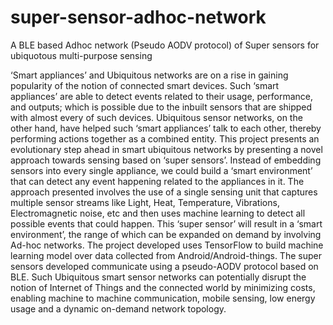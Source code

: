 # super-sensor-adhoc-network
A BLE based Adhoc network (Pseudo AODV protocol) of Super sensors for ubiquotous multi-purpose sensing

‘Smart appliances’ and Ubiquitous networks are on a rise in gaining popularity of the notion of connected smart devices. Such ‘smart appliances’ are able to detect events related to their usage, performance, and outputs; which is possible due to the inbuilt sensors that are shipped with almost every of such devices. Ubiquitous sensor networks, on the other hand, have helped such ‘smart appliances’ talk to each other, thereby performing actions together as a combined entity. This project presents an evolutionary step ahead in smart ubiquitous networks by presenting a novel approach towards sensing based on ‘super sensors’. Instead of embedding sensors into every single appliance, we could build a ‘smart environment’ that can detect any event happening related to the appliances in it. The approach presented involves the use of a single sensing unit that captures multiple sensor streams like Light, Heat, Temperature, Vibrations, Electromagnetic noise, etc and then uses machine learning to detect all possible events that could happen. This ‘super sensor’ will result in a ‘smart environment’, the range of which can be expanded on demand by involving Ad-hoc networks. The project developed uses TensorFlow to build machine learning model over data collected from Android/Android-things. The super sensors developed communicate using a pseudo-AODV protocol based on BLE. Such Ubiquitous smart sensor networks can potentially disrupt the notion of Internet of Things and the connected world by minimizing costs, enabling machine to machine communication, mobile sensing, low energy usage and a dynamic on-demand network topology.



